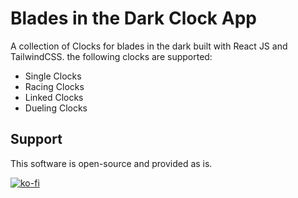 # Blades in the Dark Clock App

A collection of Clocks for blades in the dark built with React JS and TailwindCSS. the following clocks are supported:

- Single Clocks
- Racing Clocks
- Linked Clocks
- Dueling Clocks

## Support
This software is open-source and provided as is. 

[![ko-fi](https://ko-fi.com/img/githubbutton_sm.svg)](https://ko-fi.com/F1F3I8HHL)
